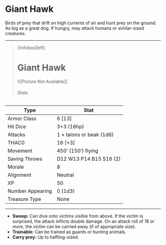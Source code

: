 # Giant Hawk

Birds of prey that drift on high currents of air and hunt prey on the ground.
As big as a great dog. If hungry, may attack humans or similar-sized creatures.

------
> [!infobox|left] 
>  # Giant Hawk 
>  ![[Picture Not Available]] 
>  ###### Stats 
| Type                    | Stat        |
| ---------------- | ------------------------------ |
| Armor Class     | 6 [13]                   |
| Hit Dice         | 3+3 (16hp)               |
| Attacks          | 1 × talons or beak (1d6) |
| THAC0            | 16 [+3]                  |
| Movement         | 450’ (150’) flying       |
| Saving Throws    | D12 W13 P14 B15 S16 (2)  |
| Morale           | 8                        |
| Alignment        | Neutral                  |
| XP               | 50                       |
| Number Appearing | 0 (1d3)                  |
| Treasure Type    | None                     |

------

- **Swoop:** Can dive onto victims visible from above. If the victim is surprised, the attack inflicts double damage. On an attack roll of 18 or more, the victim can be carried away (if of appropriate size).
- **Trainable:** Can be trained as guards or hunting animals.
- **Carry prey:** Up to halfling-sized.